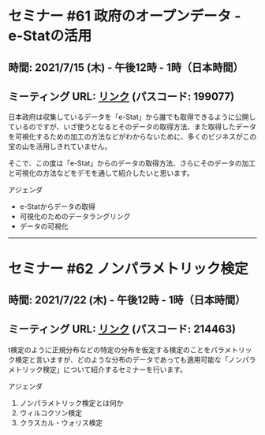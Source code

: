 # セミナー #61 政府のオープンデータ - e-Statの活用

## 時間: 2021/7/15 (木) - 午後12時 - 1時（日本時間）

## ミーティング URL: [リンク](https://us02web.zoom.us/j/89552871971?pwd=QU9nVkE4ZmRkT3ZXL3VxUFR6SzRzUT09) (パスコード: 199077)

日本政府は収集しているデータを「e-Stat」から誰でも取得できるように公開しているのですが、いざ使うとなるとそのデータの取得方法、また取得したデータを可視化するための加工の方法などがわからないために、多くのビジネスがこの宝の山を活用しきれていません。

そこで、この度は「e-Stat」からのデータの取得方法、さらにそのデータの加工と可視化の方法などをデモを通して紹介したいと思います。

アジェンダ

* e-Statからデータの取得
* 可視化のためのデータラングリング
* データの可視化

----

# セミナー #62 ノンパラメトリック検定

## 時間: 2021/7/22 (木) - 午後12時 - 1時（日本時間）

## ミーティング URL: [リンク](https://us02web.zoom.us/j/331585134?pwd=VGVyeXBRWjFMT2hESFdhSU45Z2d0dz09) (パスコード: 214463)

t検定のように正規分布などの特定の分布を仮定する検定のことをパラメトリック検定と言いますが、どのような分布のデータであっても適用可能な「ノンパラメトリック検定」について紹介するセミナーを行います。

アジェンダ

1. ノンパラメトリック検定とは何か
2. ウィルコクソン検定
3. クラスカル・ウォリス検定
